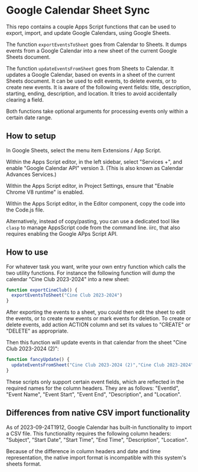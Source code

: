# Google Calendar Sheet Sync

This repo contains a couple Apps Script functions that can be used to export, import, and update Google Calendars, using Google Sheets.

The function `exportEventsToSheet` goes from Calendar to Sheets. It dumps events from a Google Calendar into a new sheet of the current Google Sheets document.

The function `updateEventsFromSheet` goes from Sheets to Calendar. It updates a Google Calendar, based on events in a sheet of the current Sheets document. It can be used to edit events, to delete events, or to create new events. It is aware of the following event fields: title, description, starting, ending, description, and location. It tries to avoid accidentally clearing a field.

Both functions take optional arguments for processing events only within a certain date range.

## How to setup

In Google Sheets, select the menu item Extensions / App Script.

Within the Apps Script editor, in the left sidebar, select "Services +", and enable "Google Calendar API" version 3. (This is also known as Calendar Advances Services.) 

Within the Apps Script editor, in Project Settings, ensure that "Enable Chrome V8 runtime" is enabled.

Within the Apps Script editor, in the Editor component, copy the code into the Code.js file.

Alternatively, instead of copy/pasting, you can use a dedicated tool like `clasp` to manage AppsScript code from the command line. iirc, that also requires enabling the Google APps Script API.

## How to use

For whatever task you want, write your own entry function which calls the two utility functions. For instance the following function will dump the calendar "Cine Club 2023-2024" into a new sheet:

```js
function exportCineClub() {
  exportEventsToSheet("Cine Club 2023-2024")
}
```

After exporting the events to a sheet, you could then edit the sheet to edit the events, or to create new events or mark events for deletion. To create or delete events, add action ACTION column and set its values to "CREATE" or "DELETE" as appropriate.

Then this function will update events in that calendar from the sheet  "Cine Club 2023-2024 (2)":

```js
function fancyUpdate() {
  updateEventsFromSheet("Cine Club 2023-2024 (2)","Cine Club 2023-2024")
}
```

These scripts only support certain event fields, which are reflected in the required names for the column headers. They are as follows:  "EventId", "Event Name", "Event Start", "Event End", "Description", and "Location".


## Differences from native CSV import functionality

As of 2023-09-24T1912, Google Calendar has built-in functionality to import a CSV file. This functionality requires the following column headers: "Subject", "Start Date", "Start Time", "End Time", "Description", "Location".

Because of the difference in column headers and date and time representation, the native import format is incompatible with this system's sheets format.
